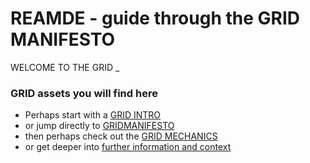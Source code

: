 # REAMDE - guide through the GRID MANIFESTO #



WELCOME TO THE GRID _

### GRID assets you will find here ###

* Perhaps start with a [GRID INTRO](./GRIDINTRO.md)
* or jump directly to [GRIDMANIFESTO](./GRIDMANIFESTO.md)
* then perhaps check out the [GRID MECHANICS](./GRIDMECHANICS.md)
* or get deeper into [further information and context](./GRIDFURTHERREAD.md)

